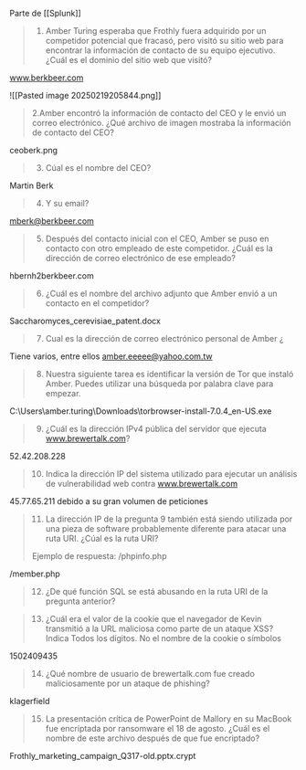 Parte de [[Splunk]]

> 1. Amber Turing esperaba que Frothly fuera adquirido por un competidor potencial que fracasó, pero visitó su sitio web para encontrar la información de contacto de su equipo ejecutivo. ¿Cuál es el dominio del sitio web que visitó?

www.berkbeer.com

![[Pasted image 20250219205844.png]]

>2.Amber encontró la información de contacto del CEO y le envió un correo electrónico. ¿Qué archivo de imagen mostraba la información de contacto del CEO?

ceoberk.png

> 3. Cúal es el nombre del CEO?

Martin Berk

> 4. Y su email?

mberk@berkbeer.com

> 5. Después del contacto inicial con el CEO, Amber se puso en contacto con otro empleado de este competidor. ¿Cuál es la dirección de correo electrónico de ese empleado?

hbernh2berkbeer.com

> 6. ¿Cuál es el nombre del archivo adjunto que Amber envió a un contacto en el competidor?

Saccharomyces_cerevisiae_patent.docx

> 7. Cual es la dirección de correo electrónico personal de Amber ¿

Tiene varios, entre ellos amber.eeeee@yahoo.com.tw 

> 8. Nuestra siguiente tarea es identificar la versión de Tor que instaló Amber. Puedes utilizar una búsqueda por palabra clave para empezar.

C:\Users\amber.turing\Downloads\torbrowser-install-7.0.4_en-US.exe

> 9. ¿Cuál es la dirección IPv4 pública del servidor que ejecuta www.brewertalk.com?

52.42.208.228

> 10. Indica la dirección IP del sistema utilizado para ejecutar un análisis de vulnerabilidad web contra www.brewertalk.com

45.77.65.211 debido a su gran volumen de peticiones

> 11. La dirección IP de la pregunta 9 también está siendo utilizada por una pieza de software probablemente diferente para atacar una ruta URI. ¿Cúal es la ruta URI?
>
> Ejemplo de respuesta: /phpinfo.php

/member.php

> 12. ¿De qué función SQL se está abusando en la ruta URI de la pregunta anterior?



> 13. ¿Cuál era el valor de la cookie que el navegador de Kevin transmitió a la URL maliciosa como parte de un ataque XSS? Indica Todos los dígitos. No el nombre de la cookie o símbolos

1502409435

> 14. ¿Qué nombre de usuario de brewertalk.com fue creado maliciosamente por un ataque de phishing?

kIagerfield

> 15. La presentación crítica de PowerPoint de Mallory en su MacBook fue encriptada por ransomware el 18 de agosto. ¿Cuál es el nombre de este archivo después de que fue encriptado?

Frothly_marketing_campaign_Q317-old.pptx.crypt

